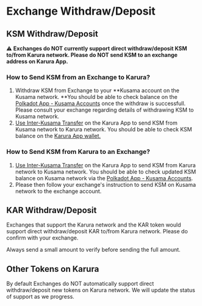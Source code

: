# Exchange Withdraw/Deposit

## KSM Withdraw/Deposit

⚠️ **Exchanges do NOT currently support direct withdraw/deposit KSM to/from Karura network. Please do NOT send KSM to an exchange address on Karura App.** 

### How to Send KSM from an Exchange to Karura?

1. Withdraw KSM from Exchange to your **Kusama account on the Kusama network. **You should be able to check balance on the [Polkadot App - Kusama Accounts](https://polkadot.js.org/apps/?rpc=wss%3A%2F%2Fkusama-rpc.polkadot.io#/accounts) once the withdraw is successfull. Please consult your exchange regarding details of withdrawing KSM to Kusama network. 
2. [Use Inter-Kusama Transfer](../../defi-hub/inter-kusama-transfer.md) on the Karura App to send KSM from Kusama network to Karura network. You should be able to check KSM balance on the [Karura App wallet.](https://apps.karura.network/portfolio) 

### How to Send KSM from Karura to an Exchange?

1. [Use Inter-Kusama Transfer](../../defi-hub/inter-kusama-transfer.md) on the Karura App to send KSM from Karura network to Kusama network. You should be able to check updated KSM balance on Kusama network via the [Polkadot App - Kusama Accounts](https://polkadot.js.org/apps/?rpc=wss%3A%2F%2Fkusama-rpc.polkadot.io#/accounts).
2. Please then follow your exchange's instruction to send KSM on Kusama network to the exchange account. 

## KAR Withdraw/Deposit

Exchanges that support the Karura network and the KAR token would support direct withdraw/deposit KAR to/from Karura network. Please do confirm with your exchange.

Always send a small amount to verify before sending the full amount. 

## Other Tokens on Karura

By default Exchanges do NOT automatically support direct withdraw/deposit new tokens on Karura network. We will update the status of support as we progress. 
